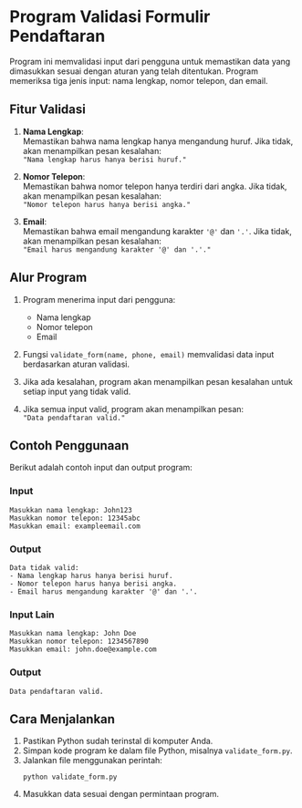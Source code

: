 # Program Validasi Formulir Pendaftaran

Program ini memvalidasi input dari pengguna untuk memastikan data yang dimasukkan sesuai dengan aturan yang telah ditentukan. Program memeriksa tiga jenis input: nama lengkap, nomor telepon, dan email.

## Fitur Validasi

1. **Nama Lengkap**:  
   Memastikan bahwa nama lengkap hanya mengandung huruf. Jika tidak, akan menampilkan pesan kesalahan:  
   `"Nama lengkap harus hanya berisi huruf."`

2. **Nomor Telepon**:  
   Memastikan bahwa nomor telepon hanya terdiri dari angka. Jika tidak, akan menampilkan pesan kesalahan:  
   `"Nomor telepon harus hanya berisi angka."`

3. **Email**:  
   Memastikan bahwa email mengandung karakter `'@'` dan `'.'`. Jika tidak, akan menampilkan pesan kesalahan:  
   `"Email harus mengandung karakter '@' dan '.'."`

## Alur Program

1. Program menerima input dari pengguna:
   - Nama lengkap
   - Nomor telepon
   - Email

2. Fungsi `validate_form(name, phone, email)` memvalidasi data input berdasarkan aturan validasi.

3. Jika ada kesalahan, program akan menampilkan pesan kesalahan untuk setiap input yang tidak valid.

4. Jika semua input valid, program akan menampilkan pesan:  
   `"Data pendaftaran valid."`

## Contoh Penggunaan

Berikut adalah contoh input dan output program:

### Input
```
Masukkan nama lengkap: John123
Masukkan nomor telepon: 12345abc
Masukkan email: exampleemail.com
```

### Output
```
Data tidak valid:
- Nama lengkap harus hanya berisi huruf.
- Nomor telepon harus hanya berisi angka.
- Email harus mengandung karakter '@' dan '.'.
```

### Input Lain
```
Masukkan nama lengkap: John Doe
Masukkan nomor telepon: 1234567890
Masukkan email: john.doe@example.com
```

### Output
```
Data pendaftaran valid.
```

## Cara Menjalankan

1. Pastikan Python sudah terinstal di komputer Anda.
2. Simpan kode program ke dalam file Python, misalnya `validate_form.py`.
3. Jalankan file menggunakan perintah:
   ```
   python validate_form.py
   ```
4. Masukkan data sesuai dengan permintaan program.
